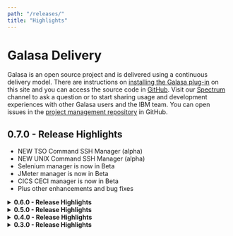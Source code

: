 ```yaml
---
path: "/releases/"
title: "Highlights"
---
```


# Galasa Delivery

Galasa is an open source project and is delivered using a continuous delivery model. There are instructions on [installing the Galasa plug-in](/docs/getting-started/installing) on this site and you can access the source code in [GitHub](https://github.com/galasa-dev). Visit our [Spectrum](https://spectrum.chat/galasa) channel to ask a question or to start sharing usage and development experiences with other Galasa users and the IBM team. You can open issues in the [project management repository](https://github.com/galasa-dev/projectmanagement) in GitHub. 

## 0.7.0 - Release Highlights
- NEW TSO Command SSH Manager (alpha)
- NEW UNIX Command SSH Manager (alpha)
- Selenium manager is now in Beta
- JMeter manager is now in Beta
- CICS CECI manager is now in Beta
- Plus other enhancements and bug fixes


<details>
<summary><b>0.6.0 - Release Highlights</summary></b>
<b>Release date - 2020-04-01</b>

- <b>Selenium Manager (alpha)</b> - enabling a test to run Selenium WebDrivers in order to drive Web Browsers during the test. 
- <b>JMeter Manager (alpha)</b> - enabling a JMeter session to run inside a Docker Container.
- <b>Documentation update</b> - how to start writing your own independent Galasa tests. 
</details>

<details>
<summary><b>0.5.0 - Release Highlights</summary></b>
<b>Release date - 2020-03-09</b>

- <b>z/OS Batch Manager (beta)</b> - enabling tests and Managers to submit, monitor and retrieve z/OS batch jobs.
- <b>CICS CECI Manager (alpha)</b> - providing CECI 3270 interaction - initially supporting containers and link programs.
- <b>Ecosystem Manager (alpha)</b> - enabling deployment of an entire Galasa ecosystem to Kubernetes to enable integration testing against Galasa. 
- <b>Docker Manager (release) </b> - enabling containers to run on infrastructure Docker engines - either for testing directly or for assisting the testing process. 
- <b>Documentation update</b> - how to start writing your own Simbank tests. 
- <b>Documentation update</b> - new SimBank z/OS Batch Manager tutorial available.
</details>

<details>
<summary><b>0.4.0 - Release Highlights</summary></b>
<b>Release date - 2020-02-12</b>

- <b>Docker Manager (beta)</b> - enabling the provisioning of Docker Containers for tests to use.
- <b>Kubernetes Manager (alpha)</b> -  enabling the provisioning of Kubernetes Namespaces.
- <b> Galasa Ecosystem Manager (alpha)</b> -  enabling the provisioning of the entire Galasa Ecosystem in Kubernetes so you can run an integration devops pipeline.
- <b> Elastic Logger Manager (alpha)</b> - enabling test results to be exported to Elastic Search.
- <b> Shared Environment (alpha) - enabling Managers to create a testing environment for multiple tests to use.
- <b>Documentation update</b> - Manager reference pages are available.
</details>

<details>
<summary><b>0.3.0 - Release Highlights</summary></b>
<b>Release date - 2019-12-04</b>

- <b>Launch of website</b> - providing alpha documentation and installing guide.
- <b>Galasa:Simbank</b> - implementing a sample banking application against which you can configure and run a set of provided tests.
- <b>z/OS Manager (beta)</b> - providing tests and Managers with configuration information about z/OS images and Sysplexes. 
</details>


